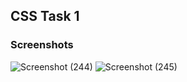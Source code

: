 ## CSS Task 1
### Screenshots

![Screenshot (244)](https://user-images.githubusercontent.com/64964968/86512031-088c5e00-be1c-11ea-9913-29cea2aba3f7.png)
![Screenshot (245)](https://user-images.githubusercontent.com/64964968/86512032-0c1fe500-be1c-11ea-995e-df13fdf50c31.png)
